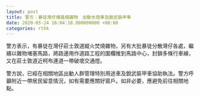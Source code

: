 ```yaml
---
layout: post
title: 警方：暴徒灣仔堵路燒雜物　出動水炮車及銳武裝甲車
date: 2020-05-24 16:04:18.000000000 +08:00
categories: rthk
---
```


警方表示，有暴徒在灣仔莊士敦道縱火焚燒雜物，另有大批暴徒分散灣仔各處，繼續以雜物堵塞馬路，將路邊用作道路工程的圍欄推到馬路中心，封鎖多條行車線，又在莊士敦道近柯布連道一帶破壞交通燈。

警方說，已經在相關地區出動人群管理特別用途車及銳武裝甲車協助執法。警方呼籲附近一帶居民留意情況，如有需要應關好窗戶。如非必要，應避免前往相關地點。
